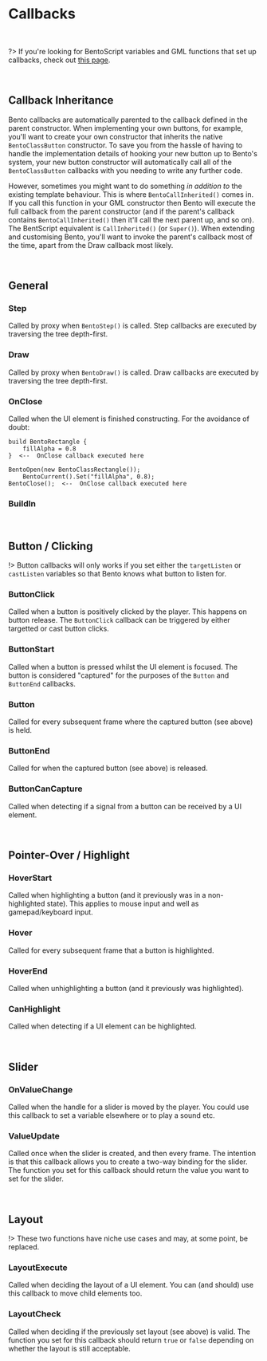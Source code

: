 # Callbacks

&nbsp;

?> If you're looking for BentoScript variables and GML functions that set up callbacks, check out [this page](Shared-Callbacks).

&nbsp;

## Callback Inheritance

Bento callbacks are automatically parented to the callback defined in the parent constructor. When implementing your own buttons, for example, you'll want to create your own constructor that inherits the native `BentoClassButton` constructor. To save you from the hassle of having to handle the implementation details of hooking your new button up to Bento's system, your new button constructor will automatically call all of the `BentoClassButton` callbacks with you needing to write any further code.

However, sometimes you might want to do something *in addition to* the existing template behaviour. This is where `BentoCallInherited()` comes in. If you call this function in your GML constructor then Bento will execute the full callback from the parent constructor (and if the parent's callback contains `BentoCallInherited()` then it'll call the next parent up, and so on). The BentScript equivalent is `CallInherited()` (or `Super()`). When extending and customising Bento, you'll want to invoke the parent's callback most of the time, apart from the Draw callback most likely.

&nbsp;

## General

### Step

Called by proxy when `BentoStep()` is called. Step callbacks are executed by traversing the tree depth-first.

### Draw

Called by proxy when `BentoDraw()` is called. Draw callbacks are executed by traversing the tree depth-first.

### OnClose

Called when the UI element is finished constructing. For the avoidance of doubt:

```
build BentoRectangle {
	fillAlpha = 0.8
}  <--  OnClose callback executed here
```

```gml
BentoOpen(new BentoClassRectangle());
	BentoCurrent().Set("fillAlpha", 0.8);
BentoClose();  <--  OnClose callback executed here
```

### BuildIn

&nbsp;

## Button / Clicking

!> Button callbacks will only works if you set either the `targetListen` or `castListen` variables so that Bento knows what button to listen for.

### ButtonClick

Called when a button is positively clicked by the player. This happens on button release. The `ButtonClick` callback can be triggered by either targetted or cast button clicks.

### ButtonStart

Called when a button is pressed whilst the UI element is focused. The button is considered "captured" for the purposes of the `Button` and `ButtonEnd` callbacks.

### Button

Called for every subsequent frame where the captured button (see above) is held.

### ButtonEnd

Called for when the captured button (see above) is released.

### ButtonCanCapture

Called when detecting if a signal from a button can be received by a UI element.

&nbsp;

## Pointer-Over / Highlight

### HoverStart

Called when highlighting a button (and it previously was in a non-highlighted state). This applies to mouse input and well as gamepad/keyboard input.

### Hover

Called for every subsequent frame that a button is highlighted.

### HoverEnd

Called when unhighlighting a button (and it previously was highlighted).

### CanHighlight

Called when detecting if a UI element can be highlighted.

&nbsp;

## Slider

### OnValueChange

Called when the handle for a slider is moved by the player. You could use this callback to set a variable elsewhere or to play a sound etc. 

### ValueUpdate

Called once when the slider is created, and then every frame. The intention is that this callback allows you to create a two-way binding for the slider. The function you set for this callback should return the value you want to set for the slider.

&nbsp;

## Layout

!> These two functions have niche use cases and may, at some point, be replaced.

### LayoutExecute

Called when deciding the layout of a UI element. You can (and should) use this callback to move child elements too.

### LayoutCheck

Called when deciding if the previously set layout (see above) is valid. The function you set for this callback should return `true` or `false` depending on whether the layout is still acceptable.